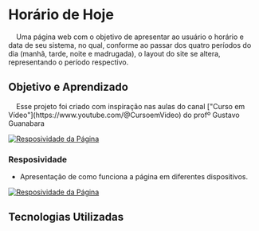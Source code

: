 # Horário de Hoje
<p>&nbsp &nbsp Uma página web com o objetivo de apresentar ao usuário o horário e data de seu sistema, no qual, conforme ao passar dos quatro períodos do dia (manhã, tarde, noite e madrugada), o layout do site se altera, representando o período respectivo.</p>

## Objetivo e Aprendizado
<p>&nbsp &nbsp Esse projeto foi criado com inspiração nas aulas do canal ["Curso em Vídeo"](https://www.youtube.com/@CursoemVideo) do profº Gustavo Guanabara</p>

[![Resposividade da Página](https://markdown-videos-api.jorgenkh.no/youtube/dQw4w9WgXcQ)](https://github.com/Mariana-M-Siqueira/Horarios_e_Periodos_do_Dia/assets/129943744/e666e646-18f3-4bb4-80ef-78e0a5b957ce)

### Resposividade
* Apresentação de como funciona a página em diferentes dispositivos.

[![Resposividade da Página](https://markdown-videos-api.jorgenkh.no/youtube/dQw4w9WgXcQ)](https://github.com/Mariana-M-Siqueira/Horarios_e_Periodos_do_Dia/assets/129943744/eb5f372d-08bb-4d57-b210-93fabc6da5aa)

## Tecnologias Utilizadas



